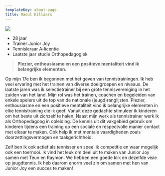 ```yaml
---
templateKey: about-page
title: Raoul Killaars
---
```

![](https://res.cloudinary.com/dzbt2ovfb/image/upload/v1580400553/customers/junior-joy/raoul_myawek.jpg)

* 28 jaar
* Trainer Junior Joy
* Tennisleraar A-licentie
* Laatste jaar studie Orthopedagogiek

> **Plezier, enthousiasme en een positieve mentaliteit vind ik belangrijke elementen.**

Op mijn 17e ben ik begonnen met het geven van tennistrainingen. Ik heb veel ervaring met het trainen van diverse doelgroepen en niveaus. De laatste jaren was ik selectietrainer bij een grote tennisvereniging in het zuiden van het land. Mijn rol was het trainen, coachen en begeleiden van enkele spelers uit de top van de nationale (jeugd)ranglijsten. Plezier, enthousiasme en een positieve mentaliteit vind ik belangrijke elementen in elke tennistraining die ik geef. Vanuit deze gedachte stimuleer ik kinderen om het beste uit zichzelf te halen. Naast mijn werk als tennistrainer werk ik als Orthopedagoog in opleiding.  De kennis uit dit vakgebied gebruik om kinderen tijdens een training op een sociale en respectvolle manier contact met elkaar te maken. Ook help ik met mentale vaardigheden zoals doorzettingsvermogen en taakgerichtheid.

Zelf ben ik ook actief als tennisser en speel ik competitie en waar mogelijk ook een toernooi. Ik vind het leuk om deel uit te maken van Junior Joy samen met Teun en Raymon. We hebben een goede klik en dezelfde visie op jeugdtennis. Ik heb daarom enorm veel zin om samen met hen van Junior Joy een succes te maken!
